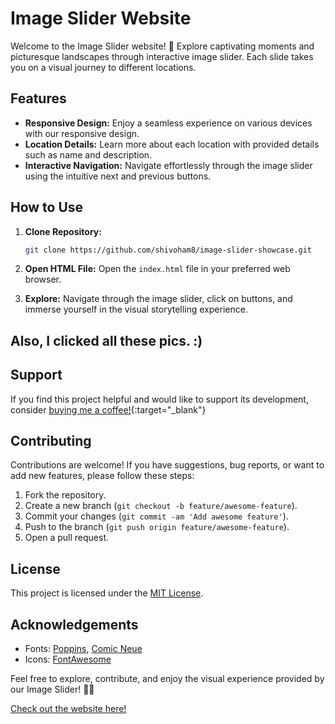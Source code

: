 # Image Slider Website

Welcome to the Image Slider website! 🌟 Explore captivating moments and picturesque landscapes through interactive image slider. Each slide takes you on a visual journey to different locations.

## Features

- **Responsive Design:** Enjoy a seamless experience on various devices with our responsive design.
- **Location Details:** Learn more about each location with provided details such as name and description.
- **Interactive Navigation:** Navigate effortlessly through the image slider using the intuitive next and previous buttons.

## How to Use

1. **Clone Repository:**
   ```bash
   git clone https://github.com/shivoham8/image-slider-showcase.git
   ```

2. **Open HTML File:**
   Open the `index.html` file in your preferred web browser.

3. **Explore:**
   Navigate through the image slider, click on buttons, and immerse yourself in the visual storytelling experience.

## Also, I clicked all these pics. :)

## Support

If you find this project helpful and would like to support its development, consider [buying me a coffee!](https://www.buymeacoffee.com/ajay.gupta){:target="_blank"}

## Contributing

Contributions are welcome! If you have suggestions, bug reports, or want to add new features, please follow these steps:

1. Fork the repository.
2. Create a new branch (`git checkout -b feature/awesome-feature`).
3. Commit your changes (`git commit -am 'Add awesome feature'`).
4. Push to the branch (`git push origin feature/awesome-feature`).
5. Open a pull request.

## License

This project is licensed under the [MIT License](LICENSE).

## Acknowledgements

- Fonts: [Poppins](https://fonts.google.com/specimen/Poppins), [Comic Neue](https://fonts.google.com/specimen/Comic+Neue)
- Icons: [FontAwesome](https://fontawesome.com/)

Feel free to explore, contribute, and enjoy the visual experience provided by our Image Slider! 🌄✨

[Check out the website here!](https://shivoham8.github.io/Image-Slider-Showcase/)
